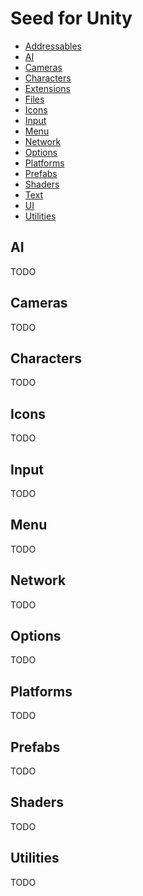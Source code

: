 # Seed for Unity

- [Addressables](Addressables.md)
- [AI](#ai)
- [Cameras](#cameras)
- [Characters](#characters)
- [Extensions](Extensions.md)
- [Files](Files.md)
- [Icons](#icons)
- [Input](#input)
- [Menu](#menu)
- [Network](#network)
- [Options](#options)
- [Platforms](#platforms)
- [Prefabs](#prefabs)
- [Shaders](#shaders)
- [Text](Text.md)
- [UI](UI.md)
- [Utilities](#utilities)

## AI
TODO

## Cameras
TODO

## Characters
TODO

## Icons
TODO

## Input
TODO

## Menu
TODO

## Network
TODO

## Options
TODO

## Platforms
TODO

## Prefabs
TODO

## Shaders
TODO

## Utilities
TODO